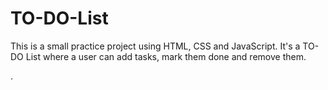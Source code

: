 # TO-DO-List

This is a small practice project using HTML, CSS and JavaScript.
It's a TO-DO List where a user can add tasks, mark them done and remove them.

.
